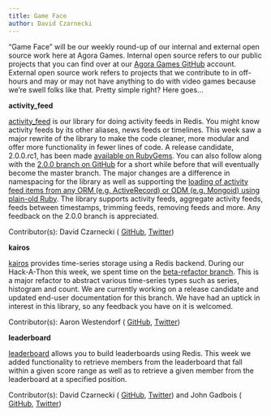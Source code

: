 ```yaml
---
title: Game Face
author: David Czarnecki
---
```

“Game Face” will be our weekly round-up of our internal and external open source work here at Agora Games. Internal open source refers to our public projects that you can find over at our [Agora Games GitHub](https://github.com/agoragames/) account. External open source work refers to projects that we contribute to in off-hours and may or may not have anything to do with video games because we’re swell folks like that. Pretty simple right? Here goes…

 **activity_feed**

 [activity_feed](https://github.com/agoragames/activity_feed) is our library for doing activity feeds in Redis. You might know activity feeds by its other aliases, news feeds or timelines. This week saw a major rewrite of the library to make the code cleaner, more modular and offer more functionality in fewer lines of code. A release candidate, 2.0.0.rc1, has been made [available on RubyGems](https://rubygems.org/gems/activity_feed/versions/2.0.0.rc1). You can also follow along with the [2.0.0 branch on GitHub](https://github.com/agoragames/activity_feed/tree/2.0.0) for a short while before that will eventually become the master branch. The major changes are a difference in namespacing for the library as well as supporting the [loading of activity feed items from any ORM (e.g. ActiveRecord) or ODM (e.g. Mongoid) using plain-old Ruby](https://github.com/agoragames/activity_feed/tree/2.0.0#advanced-configuration-options). The library supports activity feeds, aggregate activity feeds, feeds between timestamps, trimming feeds, removing feeds and more. Any feedback on the 2.0.0 branch is appreciated.

 Contributor(s): David Czarnecki ( [GitHub](https://github.com/czarneckid/), [Twitter](https://twitter.com/#%21/czarneckid))

 **kairos**

 [kairos](https://github.com/agoragames/kairos) provides time-series storage using a Redis backend. During our Hack-A-Thon this week, we spent time on the [beta-refactor branch](https://github.com/agoragames/kairos/tree/beta-refactor). This is a major refactor to abstract various time-series types such as series, histogram and count. We are currently working on a release candidate and updated end-user documentation for this branch. We have had an uptick in interest in this library, so any feedback you have on it is welcomed.

 Contributor(s): Aaron Westendorf ( [GitHub](https://github.com/awestendorf/), [Twitter](https://twitter.com/#%21/WashUffize))

 **leaderboard**

 [leaderboard](https://github.com/agoragames/leaderboard/) allows you to build leaderboards using Redis. This week we added functionality to retrieve members from the leaderboard that fall within a given score range as well as to retrieve a given member from the leaderboard at a specified position.

 Contributor(s): David Czarnecki ( [GitHub](https://github.com/czarneckid/), [Twitter](https://twitter.com/#%21/czarneckid)) and John Gadbois ( [GitHub](https://github.com/jgadbois), [Twitter](https://twitter.com/#%21/johngadbois))
